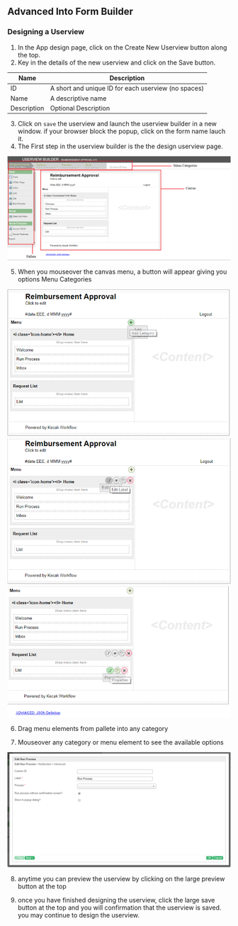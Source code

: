 ## Advanced Into Form Builder 

### Designing a Userview

1. In the App design page, click on the Create New Userview button along the top.
2. Key in the details of the new userview and click on the Save button.

| Name | Description |
|---|---|
| ID | A short and unique ID for each userview (no spaces) |
| Name | A descriptive name |
| Description | Optional Description |

3. Click on `save` the userview and launch the userview builder in a new window. if your browser block the popup, click on the form name lauch it.
4. The First step in the userview builder is the the design userview page.

<img src = "https://raw.githubusercontent.com/kinnara-digital-studio/kecak-workflow/master/docs/assets/buildingApplication-FrontEndBuilder.png" alt="buildingApplication-FrontEndBuilder" />

5. When you mouseover the canvas menu, a button will appear giving you options Menu Categories 

<img src = "https://raw.githubusercontent.com/kinnara-digital-studio/kecak-workflow/master/docs/assets/buildingApplication-FrontEndBuilder1.png" alt="buildingApplication-FrontEndBuilder1" />

<img src = "https://raw.githubusercontent.com/kinnara-digital-studio/kecak-workflow/master/docs/assets/buildingApplication-FrontEndBuilder2.png" alt="buildingApplication-FrontEndBuilder2" />

<img src = "https://raw.githubusercontent.com/kinnara-digital-studio/kecak-workflow/master/docs/assets/buildingApplication-FrontEndBuilder3.png" alt="buildingApplication-FrontEndBuilder3" />

6. Drag menu elements from pallete into any category 

7. Mouseover any category or menu element to see the available options

<img src = "https://raw.githubusercontent.com/kinnara-digital-studio/kecak-workflow/master/docs/assets/buildingApplication-FrontEndBuilder4.png" alt="buildingApplication-FrontEndBuilder4" />

8. anytime you can preview the userview by clicking on the large preview button at the top

9. once you have finished designing the userview, click the large save button at the top and you will confirmation that the userview is saved. you may continue to design the userview.


